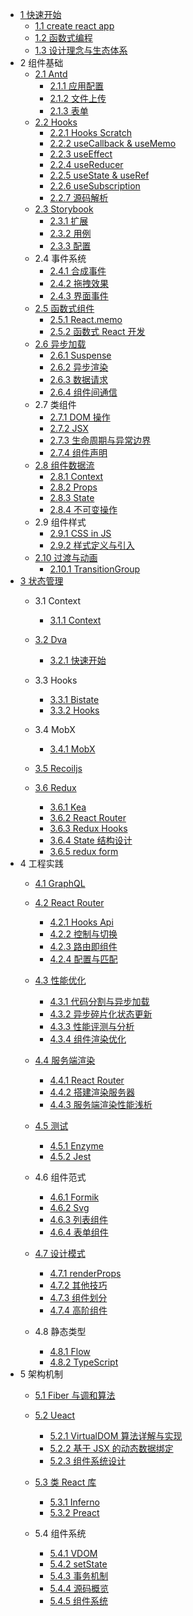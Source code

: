   - [1 快速开始](/快速开始/README.md)
    - [1.1 create react app](/快速开始/create-react-app.md)
    - [1.2 函数式编程](/快速开始/函数式编程.md)
    - [1.3 设计理念与生态体系](/快速开始/设计理念与生态体系.md)
  - 2 组件基础
    - [2.1 Antd](/组件基础/Antd/README.md)
      - [2.1.1 应用配置](/组件基础/Antd/应用配置.md)
      - [2.1.2 文件上传](/组件基础/Antd/文件上传.md)
      - [2.1.3 表单](/组件基础/Antd/表单.md)
    - [2.2 Hooks](/组件基础/Hooks/README.md)
      - [2.2.1 Hooks Scratch](/组件基础/Hooks/Hooks%20Scratch.md)
      - [2.2.2 useCallback & useMemo](/组件基础/Hooks/useCallback%20&%20useMemo.md)
      - [2.2.3 useEffect](/组件基础/Hooks/useEffect.md)
      - [2.2.4 useReducer](/组件基础/Hooks/useReducer.md)
      - [2.2.5 useState & useRef](/组件基础/Hooks/useState%20&%20useRef.md)
      - [2.2.6 useSubscription](/组件基础/Hooks/useSubscription.md)
      - [2.2.7 源码解析](/组件基础/Hooks/源码解析.md)
    - [2.3 Storybook](/组件基础/Storybook/README.md)
      - [2.3.1 扩展](/组件基础/Storybook/扩展.md)
      - [2.3.2 用例](/组件基础/Storybook/用例.md)
      - [2.3.3 配置](/组件基础/Storybook/配置.md)
    - 2.4 事件系统
      - [2.4.1 合成事件](/组件基础/事件系统/合成事件.md)
      - [2.4.2 拖拽效果](/组件基础/事件系统/拖拽效果.md)
      - [2.4.3 界面事件](/组件基础/事件系统/界面事件.md)
    - [2.5 函数式组件](/组件基础/函数式组件/README.md)
      - [2.5.1 React.memo](/组件基础/函数式组件/React.memo.md)
      - [2.5.2 函数式 React 开发](/组件基础/函数式组件/函数式%20React%20开发.md)
    - [2.6 异步加载](/组件基础/异步加载/README.md)
      - [2.6.1 Suspense](/组件基础/异步加载/Suspense.md)
      - [2.6.2 异步渲染](/组件基础/异步加载/异步渲染.md)
      - [2.6.3 数据请求](/组件基础/异步加载/数据请求.md)
      - [2.6.4 组件间通信](/组件基础/异步加载/组件间通信.md)
    - 2.7 类组件
      - [2.7.1 DOM 操作](/组件基础/类组件/DOM%20操作.md)
      - [2.7.2 JSX](/组件基础/类组件/JSX.md)
      - [2.7.3 生命周期与异常边界](/组件基础/类组件/生命周期与异常边界.md)
      - [2.7.4 组件声明](/组件基础/类组件/组件声明.md)
    - [2.8 组件数据流](/组件基础/组件数据流/README.md)
      - [2.8.1 Context](/组件基础/组件数据流/Context.md)
      - [2.8.2 Props](/组件基础/组件数据流/Props.md)
      - [2.8.3 State](/组件基础/组件数据流/State.md)
      - [2.8.4 不可变操作](/组件基础/组件数据流/不可变操作.md)
    - 2.9 组件样式
      - [2.9.1 CSS in JS](/组件基础/组件样式/CSS-in-JS.md)
      - [2.9.2 样式定义与引入](/组件基础/组件样式/样式定义与引入.md)
    - [2.10 过渡与动画](/组件基础/过渡与动画/README.md)
      - [2.10.1 TransitionGroup](/组件基础/过渡与动画/TransitionGroup.md)
  - [3 状态管理](/状态管理/README.md)
    - 3.1 Context
      - [3.1.1 Context](/状态管理/Context/Context.md)
    - [3.2 Dva](/状态管理/Dva/README.md)
      - [3.2.1 快速开始](/状态管理/Dva/快速开始.md)
    - 3.3 Hooks
      - [3.3.1 Bistate](/状态管理/Hooks/Bistate.md)
      - [3.3.2 Hooks](/状态管理/Hooks/Hooks.md)
    - 3.4 MobX
      - [3.4.1 MobX](/状态管理/MobX/MobX.md)
    - [3.5 Recoiljs](/状态管理/Recoiljs/README.md)
      
    - [3.6 Redux](/状态管理/Redux/README.md)
      - [3.6.1 Kea](/状态管理/Redux/Kea.md)
      - [3.6.2 React Router](/状态管理/Redux/React%20Router.md)
      - [3.6.3 Redux Hooks](/状态管理/Redux/Redux%20Hooks.md)
      - [3.6.4 State 结构设计](/状态管理/Redux/State%20结构设计.md)
      - [3.6.5 redux form](/状态管理/Redux/redux-form.md)
  - 4 工程实践
    - [4.1 GraphQL](/工程实践/GraphQL/README.md)
      
    - [4.2 React Router](/工程实践/React%20Router/README.md)
      - [4.2.1 Hooks Api](/工程实践/React%20Router/Hooks%20Api.md)
      - [4.2.2 控制与切换](/工程实践/React%20Router/控制与切换.md)
      - [4.2.3 路由即组件](/工程实践/React%20Router/路由即组件.md)
      - [4.2.4 配置与匹配](/工程实践/React%20Router/配置与匹配.md)
    - [4.3 性能优化](/工程实践/性能优化/README.md)
      - [4.3.1 代码分割与异步加载](/工程实践/性能优化/代码分割与异步加载.md)
      - [4.3.2 异步碎片化状态更新](/工程实践/性能优化/异步碎片化状态更新.md)
      - [4.3.3 性能评测与分析](/工程实践/性能优化/性能评测与分析.md)
      - [4.3.4 组件渲染优化](/工程实践/性能优化/组件渲染优化.md)
    - [4.4 服务端渲染](/工程实践/服务端渲染/README.md)
      - [4.4.1 React Router](/工程实践/服务端渲染/React%20Router.md)
      - [4.4.2 搭建渲染服务器](/工程实践/服务端渲染/搭建渲染服务器.md)
      - [4.4.3 服务端渲染性能浅析](/工程实践/服务端渲染/服务端渲染性能浅析.md)
    - [4.5 测试](/工程实践/测试/README.md)
      - [4.5.1 Enzyme](/工程实践/测试/Enzyme.md)
      - [4.5.2 Jest](/工程实践/测试/Jest.md)
    - 4.6 组件范式
      - [4.6.1 Formik](/工程实践/组件范式/Formik.md)
      - [4.6.2 Svg](/工程实践/组件范式/Svg.md)
      - [4.6.3 列表组件](/工程实践/组件范式/列表组件.md)
      - [4.6.4 表单组件](/工程实践/组件范式/表单组件.md)
    - [4.7 设计模式](/工程实践/设计模式/README.md)
      - [4.7.1 renderProps](/工程实践/设计模式/renderProps.md)
      - [4.7.2 其他技巧](/工程实践/设计模式/其他技巧.md)
      - [4.7.3 组件划分](/工程实践/设计模式/组件划分.md)
      - [4.7.4 高阶组件](/工程实践/设计模式/高阶组件.md)
    - 4.8 静态类型
      - [4.8.1 Flow](/工程实践/静态类型/Flow.md)
      - [4.8.2 TypeScript](/工程实践/静态类型/TypeScript.md)
  - 5 架构机制
    - [5.1 Fiber 与调和算法](/架构机制/Fiber%20与调和算法/README.md)
      
    - [5.2 Ueact](/架构机制/Ueact/README.md)
      - [5.2.1 VirtualDOM 算法详解与实现](/架构机制/Ueact/VirtualDOM%20算法详解与实现.md)
      - [5.2.2 基于 JSX 的动态数据绑定](/架构机制/Ueact/基于%20JSX%20的动态数据绑定.md)
      - [5.2.3 组件系统设计](/架构机制/Ueact/组件系统设计.md)
    - [5.3 类 React 库](/架构机制/类%20React%20库/README.md)
      - [5.3.1 Inferno](/架构机制/类%20React%20库/Inferno.md)
      - [5.3.2 Preact](/架构机制/类%20React%20库/Preact.md)
    - 5.4 组件系统
      - [5.4.1 VDOM](/架构机制/组件系统/VDOM.md)
      - [5.4.2 setState](/架构机制/组件系统/setState.md)
      - [5.4.3 事务机制](/架构机制/组件系统/事务机制.md)
      - [5.4.4 源码概览](/架构机制/组件系统/源码概览.md)
      - [5.4.5 组件系统](/架构机制/组件系统/组件系统.md)